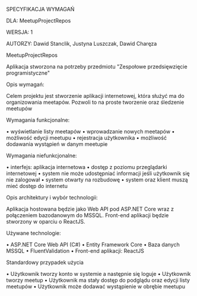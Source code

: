SPECYFIKACJA WYMAGAŃ

DLA: MeetupProjectRepos

WERSJA: 1

AUTORZY: Dawid Stanclik, Justyna Luszczak, Dawid Charęza


MeetupProjectRepos

Aplikacja stworzona na potrzeby przedmiotu "Zespołowe przedsięwzięcie programistyczne"

Opis wymagań:

Celem projektu jest stworzenie aplikacji internetowej, która służyć ma do organizowania meetapów. Pozwoli to na proste tworzenie oraz śledzenie meetupów

Wymagania funkcjonalne:

•	wyświetlanie listy meetapów
•	wprowadzanie nowych meetapów
•	możliwość edycji meetupu
•	rejestracja użytkownika 
•	możliwość dodawania wystąpień w danym meetupie

Wymagania niefunkcjonalne:

•	interfejs: aplikacja internetowa
•	dostęp z poziomu przeglądarki internetowej
•	system nie może udostępniać informacji jeśli użytkownik się nie zalogował
•	system otwarty na rozbudowę
•	system oraz klient muszą mieć dostęp do internetu

Opis architektury i wybór technologii:

Aplikacja hostowana będzie jako Web API pod ASP.NET Core wraz z połączeniem bazodanowym do MSSQL. Front-end aplikacji będzie stworzony w oparciu o ReactJS.

Używane technologie:

•	ASP.NET Core Web API (C#)
•	Entity Framework Core
•	Baza danych MSSQL
•	FluentValidation
•	Front-end aplikacji: ReactJS

Standardowy przypadek użycia

•	Użytkownik tworzy konto w systemie a następnie się loguje
•	Użytkownik tworzy meetup
•	Użytkownik ma stały dostęp do podglądu oraz edycji listy meetupów
•	Użytkownik może dodawać wystąpienie w obrębie meetupu

